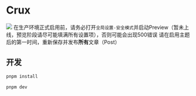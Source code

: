 <!--
 * @Author: Alkaid(AlkaidMegrez@outlook.com)
 * @Date: 2023-07-07 18:00:15
 * @LastEditors: Alkaid(AlkaidMegrez@outlook.com)
 * @LastEditTime: 2023-07-07 18:41:37
 * @FilePath: /theme-crux/README.md
 * @Description: 
 * 
 * Copyright (c) 2023 by Crux, All Rights Reserved. 
-->
# Crux 
![](https://img.shields.io/badge/License-MIT-Blue)
在生产环境正式启用前，请务必打开`全局设置-安全模式`并启动Preview（暂未上线，预览阶段请尽可能填满所有设置项），否则可能会出现500错误
请在启用主题后的第一时间，重新保存并发布**所有**文章（Post）


## 开发

```bash
pnpm install 
```

```bash
pnpm dev
```
